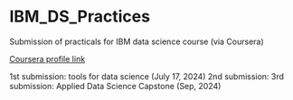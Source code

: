 # IBM_DS_Practices
Submission of practicals for IBM data science course (via Coursera)

[Coursera profile link](https://www.coursera.org/user/ac6004bdf6dd1916b6bd609a5478e534)

1st submission: tools for data science (July 17, 2024)
2nd submission: 
3rd submission: Applied Data Science Capstone (Sep, 2024)
